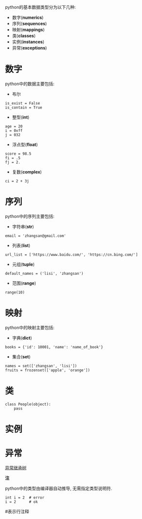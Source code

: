 python的基本数据类型分为以下几种:
- 数字(**numerics**)
- 序列(**sequences**)
- 映射(**mappings**)
- 类(**classes**)
- 实例(**instances**)
- 异常(**exceptions**)
# 数字
python中的数据主要包括:
- 布尔
```
is_exist = False
is_contain = True
```
- 整型(**int**)
```
age = 20
i = 0xff
j = 032
```
- 浮点型(**float**)
```
score = 98.5
fi = .5
fj = 2.
```
- 复数(**complex**)
```
ci = 2 + 3j
```
# 序列
python中的序列主要包括:
- 字符串(**str**)
```
email = 'zhangsan@gmail.com'
```
- 列表(**list**)
```
url_list = ['https://www.baidu.com/', 'https://cn.bing.com/']
```
- 元组(**tuple**)
```
default_names = ('lisi', 'zhangsan')
```
- 范围(**range**)
```
range(10)
```
# 映射
python中的映射主要包括:
- 字典(**dict**)
```
books = {'id': 10001, 'name': 'name_of_book'}
```
- 集合(**set**)
```
names = set(['zhangsan', 'lisi'])
fruits = frozenset(['apple', 'orange'])
```
# 类
```
class People(object):
    pass
```
# 实例
# 异常
[异常继承树](https://docs.python.org/3/library/exceptions.html#exception-hierarchy)

**注**

python中的类型由编译器自动推导, 无需指定类型说明符.
```
int i = 2  # error
i = 2      # ok
```
#表示行注释
